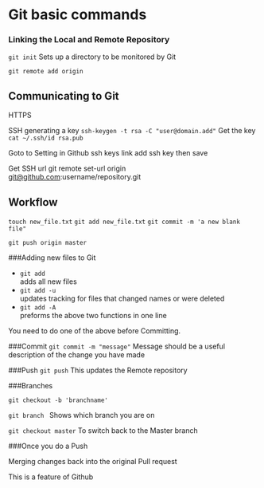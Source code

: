 # Git basic commands 

### Linking the Local and Remote Repository
`git init`
Sets up a directory to be monitored by Git

`git remote add origin `

## Communicating to Git

HTTPS

SSH
generating a key
`ssh-keygen -t rsa -C "user@domain.add"`
 Get the key
 `cat ~/.ssh/id rsa.pub`
 
 
 
 Goto to Setting in Github
 ssh keys link
 add ssh key then save
 
Get SSH url 
git remote set-url origin git@github.com:username/repository.git

## Workflow
`touch new_file.txt`
`git add new_file.txt`
`git commit -m 'a new blank file"`

`git push origin master`







###Adding new files to Git

- `git add`     
 adds all new files
- `git add -u`  
 updates tracking for files that changed names or were deleted
- `git add -A`  
 preforms the above two functions in one line

You need to do one of the above before Committing.

###Commit
`git commit -m "message"`
Message should be a useful description of the change you have made

###Push
`git push`
 This updates the Remote repository
 
 ###Branches
 
 `git checkout -b 'branchname'`
 
`git branch `
 Shows which branch you are on
 
 `git checkout master`
 To switch back to the Master branch
 
 
 ###Once you do a Push
 
 Merging changes back into the original
 Pull request
 
 This is a feature of Github
 
 
 